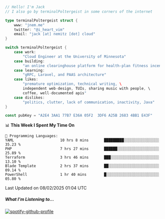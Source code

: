 ```go
// Hello! I'm Jack
// I also go by terminalPoltergeist in some corners of the internet

type terminalPoltergeist struct {
    www: "jnem.me"
    twitter: "@i_heart_vim"
    email: "jack [at] nemitz [dot] cloud"
}

switch terminalPoltergeist {
    case work:
        "Cloud Engineer at the University of Minnesota"
    case building:
        "an online clearinghouse platform for health-plan fitness incentive programs"
    case learning:
        "gRPC, Laravel, and PAAS architecture"
    case likes:
        "premature optimization, technical writing, \
        independent web-design, TUIs, sharing music with people, \
        coffee, well-documented apis"
    case dislikes:
        "politics, clutter, lack of communication, inactivity, Java"
}

const pubKey = "A2E4 3AA1 77B7 E36A 05F2  3DF6 A25B 2683 4BB1 E43F"
```

<!--START_SECTION:waka-->
📊 **This Week I Spent My Time On** 

```text
💬 Programming Languages: 
YAML                     10 hrs 8 mins       █████████░░░░░░░░░░░░░░░░   35.23 % 
PHP                      7 hrs 27 mins       ██████░░░░░░░░░░░░░░░░░░░   25.89 % 
Terraform                3 hrs 46 mins       ███░░░░░░░░░░░░░░░░░░░░░░   13.10 % 
Blade Template           2 hrs 37 mins       ██░░░░░░░░░░░░░░░░░░░░░░░   09.14 % 
PowerShell               1 hr 40 mins        █░░░░░░░░░░░░░░░░░░░░░░░░   05.80 % 
```


 Last Updated on 08/02/2025 01:04 UTC
<!--END_SECTION:waka-->

##### What I'm Listening to...

[![spotify-github-profile](https://jnem.me/listening-item?maxAge=2592000)](https://jnem.me/listening)
